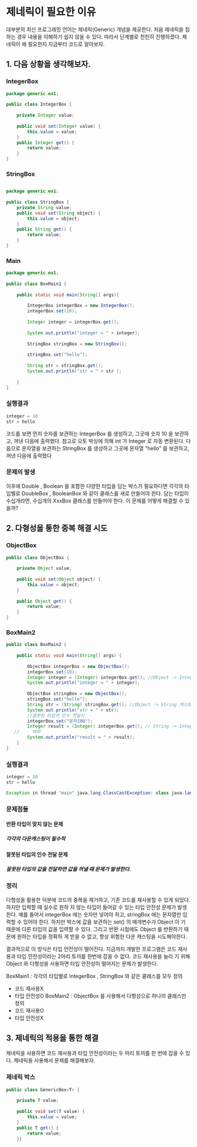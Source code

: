 # 제네릭이 필요한 이유

대부분의 최신 프로그래밍 언어는 제네릭(Generic) 개념을 제공한다. 처음 제네릭을 접하는 경우 내용을 이해하기 쉽지 않을 수 있다. 따라서 단계별로 천천히 진행하겠다. 제네릭이 왜 필요한지 지금부터 코드로 알아보자.

## 1. 다음 상황을 생각해보자.
### IntegerBox
```java
package generic.ex1;  
  
public class IntegerBox {  
  
    private Integer value;  
  
    public void set(Integer value) {  
        this.value = value;  
    }  
    public Integer get() {  
        return value;  
    }  
}
```


### StringBox
```java

package generic.ex1;  
  
public class StringBox {  
    private String value;  
    public void set(String object) {  
        this.value = object;  
    }  
    public String get() {  
        return value;  
    }  
}

```


### Main

```java
package generic.ex1;  
  
public class BoxMain1 {  
  
    public static void main(String[] args){  
  
        IntegerBox integerBox = new IntegerBox();  
        integerBox.set(10);  
  
        Integer integer = integerBox.get();  
  
        System.out.println("integer = " + integer);  
  
        StringBox stringBox = new StringBox();  
  
        stringBox.set("hello");  
  
        String str = stringBox.get();  
        System.out.println("str = " + str );  
  
    }  
}
```

### 실행결과 

```java
integer = 10 
str = hello
```

코드를 보면 먼저 숫자를 보관하는 IntegerBox 를 생성하고, 그곳에 숫자 10 을 보관하고, 꺼낸 다음에 출력했다. 참고로 오토 박싱에 의해 int 가 Integer 로 자동 변환된다. 다음으로 문자열을 보관하는 StringBox 를 생성하고 그곳에 문자열 "hello" 를 보관하고, 꺼낸 다음에 출력했다

### 문제의 발생 

이후에 Double , Boolean 을 포함한 다양한 타입을 담는 박스가 필요하다면 각각의 타입별로 DoubleBox , BooleanBox 와 같이 클래스를 새로 만들어야 한다. 담는 타입이 수십개라면, 수십개의 XxxBox 클래스를 만들어야 한다. 이 문제를 어떻게 해결할 수 있을까?

## 2. 다형성을 통한 중복 해결 시도 

### ObjectBox

```java
public class ObjectBox {  
  
    private Object value;  
  
    public void set(Object object) {  
        this.value = object;  
    }  
  
    public Object get() {  
        return value;  
    }  
}
```

### BoxMain2
```java
public class BoxMain2 {  
  
    public static void main(String[] args) {  
  
        ObjectBox integerBox = new ObjectBox();  
        integerBox.set(10);  
        Integer integer = (Integer) integerBox.get(); //Object -> Integer 캐스팅  
        System.out.println("integer = " + integer);  
  
        ObjectBox stringBox = new ObjectBox();  
        stringBox.set("hello");  
        String str = (String) stringBox.get(); //Object -> String 캐스팅  
        System.out.println("str = " + str);  
        //잘못된 타입의 인수 전달시  
        integerBox.set("문자100");  
        Integer result = (Integer) integerBox.get(); // String -> Integer 캐스팅  
   //     예외  
        System.out.println("result = " + result);  
    }  
}

```


### 실행결과 

```java
integer = 10 
str = hello

Exception in thread "main" java.lang.ClassCastException: class java.lang.String cannot be cast to class java.lang.Integer (java.lang.String and java.lang.Integer are in module java.base of loader 'bootstrap') at generic.ex1.BoxMain2.main(BoxMain2.java:24)

```


### 문제점들

#### 반환 타입이 맞지 않는 문제 

##### 각각의 다운캐스팅이 필수적 

#### 잘못된 타입의 인수 전달 문제

##### 잘못된 타입의 값을 전달하면 값을 꺼낼 때 문제가 발생한다.


### 정리 

다형성을 활용한 덕분에 코드의 중복을 제거하고, 기존 코드를 재사용할 수 있게 되었다. 
하지만 입력할 때 실수로 원하 지 않는 타입이 들어갈 수 있는 타입 안전성 문제가 발생한다. 예를 들어서 integerBox 에는 숫자만 넣어야 하고, stringBox 에는 문자열만 입력할 수 있어야 한다. 
하지만 박스에 값을 보관하는 set() 의 매개변수가 Object 이 기 때문에 다른 타입의 값을 입력할 수 있다. 
그리고 반환 시점에도 Object 를 반환하기 때문에 원하는 타입을 정확하 게 받을 수 없고, 항상 위험한 다운 캐스팅을 시도해야한다. 

결과적으로 이 방식은 타입 안전성이 떨어진다. 지금까지 개발한 프로그램은 코드 재사용과 타입 안전성이라는 2마리 토끼를 한번에 잡을 수 없다. 코드 재사용을 늘리 기 위해 Object 와 다형성을 사용하면 타입 안전성이 떨어지는 문제가 발생한다. 

BoxMain1 : 각각의 타입별로 IntegerBox , StringBox 와 같은 클래스를 모두 정의 
- 코드 재사용X 
- 타입 안전성O 
BoxMain2 : ObjectBox 를 사용해서 다형성으로 하나의 클래스만 정의 
- 코드 재사용O 
- 타입 안전성X


## 3. 제네릭의 적용을 통한 해결 

제네릭을 사용하면 코드 재사용과 타입 안전성이라는 두 마리 토끼를 한 번에 잡을 수 있다. 제네릭을 사용해서 문제를 해결해보자.

### 제네릭 박스 


```java
public class GenericBox<T> {  
  
    private T value;  
  
    public void set(T value) {  
        this.value = value;  
    }  
    public T get() {  
        return value;  
    }}
```



### 